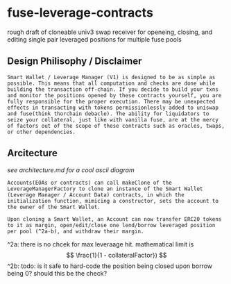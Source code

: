 # fuse-leverage-contracts
rough draft of cloneable univ3 swap receiver for openeing, closing, and editing single pair leveraged positions for multiple fuse pools




## Design Philisophy / Disclaimer 
`Smart Wallet / Leverage Manager (V1) is designed to be as simple as possible. This means that all computation and checks are done while building the transaction off-chain. If you decide to build your txns and monitor the positions opened by these contracts yourself, you are fully responsible for the proper execution. There may be unexpected effects in transacting with tokens permissionlessly added to uniswap and fuse(think thorchain debacle). The ability for liquidators to seize your collateral, just like with vanilla fuse, are at the mercy of factors out of the scope of these contracts such as oracles, twaps, or other dependencies.`


## Arcitecture
*see architecture.md for a cool ascii diagram*

`Accounts(EOAs or contracts) can call makeClone of the LeverageManagerFactory to clone an instance of the Smart Wallet (Leverage Manager / Account Data) contracts, in which the initialization function, mimicing a constructor, sets the account to the owner of the Smart Wallet.`

`Upon cloning a Smart Wallet, an Account can now transfer ERC20 tokens to it as margin, open/edit/close one lend/borrow leveraged position per pool (^2a-b), and withdraw their margin.`

^2a: there is no chcek for max leveraage hit. mathematical limit is $$ \frac{1}{1 - collateralFactor}) $$ 
^2b: todo: is it safe to hard-code the position being closed upon borrow being 0? should this be the check?




